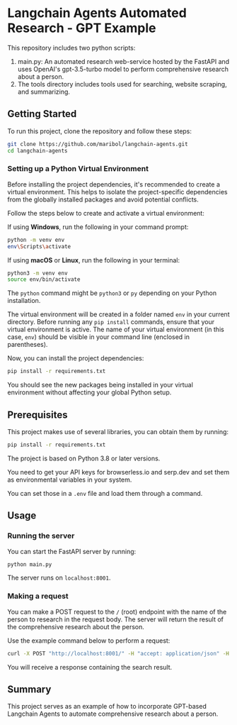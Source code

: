 # Langchain Agents Automated Research - GPT Example

This repository includes two python scripts:

1. main.py: An automated research web-service hosted by the FastAPI and uses OpenAI's gpt-3.5-turbo model to perform comprehensive research about a person.
2. The tools directory includes tools used for searching, website scraping, and summarizing.

## Getting Started

To run this project, clone the repository and follow these steps:

```bash
git clone https://github.com/maribol/langchain-agents.git
cd langchain-agents
```

### Setting up a Python Virtual Environment

Before installing the project dependencies, it's recommended to create a virtual environment. This helps to isolate the project-specific dependencies from the globally installed packages and avoid potential conflicts.

Follow the steps below to create and activate a virtual environment:

If using **Windows**, run the following in your command prompt:

```bash
python -m venv env
env\Scripts\activate
```

If using **macOS** or **Linux**, run the following in your terminal:

```bash
python3 -m venv env
source env/bin/activate
```
The `python` command might be `python3` or `py` depending on your Python installation.

The virtual environment will be created in a folder named `env` in your current directory. Before running any `pip install` commands, ensure that your virtual environment is active. The name of your virtual environment (in this case, `env`) should be visible in your command line (enclosed in parentheses).

Now, you can install the project dependencies:

```bash
pip install -r requirements.txt
```

You should see the new packages being installed in your virtual environment without affecting your global Python setup.

## Prerequisites

This project makes use of several libraries, you can obtain them by running:

```bash
pip install -r requirements.txt
```

The project is based on Python 3.8 or later versions.

You need to get your API keys for browserless.io and serp.dev and set them as environmental variables in your system.

You can set those in a `.env` file and load them through a command.

## Usage

### Running the server

You can start the FastAPI server by running:

```bash
python main.py
```

The server runs on `localhost:8001`.

### Making a request

You can make a POST request to the `/` (root) endpoint with the name of the person to research in the request body. The server will return the result of the comprehensive research about the person.

Use the example command below to perform a request:

```bash
curl -X POST "http://localhost:8001/" -H "accept: application/json" -H "Content-Type: application/json" -d "{\"person_name\":\"Elon Musk\"}"
```

You will receive a response containing the search result.

## Summary

This project serves as an example of how to incorporate GPT-based Langchain Agents to automate comprehensive research about a person.

